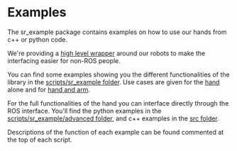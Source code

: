 # Examples

The sr_example package contains examples on how to use our hands from c++ or python code.

We're providing a [high level wrapper](sr_robot_commander) around our robots to make the interfacing easier for non-ROS people. 

You can find some examples showing you the different functionalities of the library in the [scripts/sr_example folder](scripts/sr_example). Use cases are given for the [hand](scripts/sr_example/hand_examples) alone and for [hand and arm](scripts/sr_example/hand_and_arm_examples).

For the full functionalities of the hand you can interface directly through the ROS interface. You'll find the python examples in the [scripts/sr_example/advanced folder](scripts/sr_example/advanced), and c++ examples in the [src folder](src).

Descriptions of the function of each example can be found commented at the top of each script.